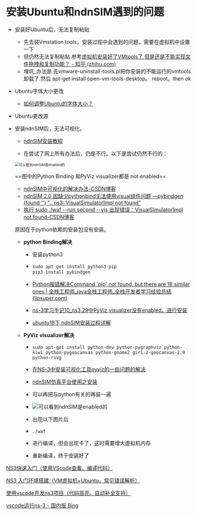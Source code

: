 # 安装Ubuntu和ndnSIM遇到的问题

- 安装好Ubuntu后，无法复制粘贴

  - 先去装Vmstation tools，安装过程中会遇到的问题。需要在虚拟机中设置一下
  - 但仍然无法复制粘贴 参考[虚拟机安装好了VMtools了,但是还是不能实现文件拖拽和复制功能？ - 知乎 (zhihu.com)](https://www.zhihu.com/question/41586989)
  - 埋坑_办法是 先vmware-uninstall-tools.pl把你安装的不能运行的vmtools卸载了.然后 apt-get install open-vm-tools-desktop。 reboot。then ok

- Ubuntu字体大小更改

  - [如何调整Ubuntu的字体大小？](https://blog.csdn.net/dghcs18/article/details/104420127)

- Ubuntu更改源

- 安装ndnSIM后，无法可视化。

  - [ndnSIM安装教程](https://blog.csdn.net/GregoryHanson/article/details/83036964)

  - 在尝试了网上所有办法后，仍是不行。以下是尝试仍然不行的：

  <img src="https://img-blog.csdnimg.cn/20200316154116957.png?x-oss-process=image/watermark,type_ZmFuZ3poZW5naGVpdGk,shadow_10,text_aHR0cHM6Ly9ibG9nLmNzZG4ubmV0L3dlaXhpbl80Mzk3NDQxMw==,size_16,color_FFFFFF,t_70" alt="可以看到ndnSIM是enabled的" style="zoom: 67%;" />

  ==图中的Python Binding 和PyViz visualizer都是 not enabled==

  - [ndnSIM中可视化的解决办法-CSDN博客](https://blog.csdn.net/xiaoxin990214/article/details/70157263)
  - [ndnSIM 2.0 因缺少pythonbind无法使用visual组件问题 —pybindgen (found '') ".. ns3::VisualSimulatorImpl not found"](https://blog.csdn.net/neuwyt/article/details/52242853)
  - [执行 sudo ./waf --run second --vis 出现错误：VisualSimulatorImpl not found-CSDN博客](https://blog.csdn.net/sinat_36418396/article/details/106569512)

  原因在于python依赖的安装包没有安装。

  - **python Binding解决**

    - 安装python3

    - ```python
      sudo apt-get install python3-pip
      pip3 install pybindgen
      ```

    - [Python报错解决Command 'pip' not found, but there are 18 similar ones | 全栈工程师_java全栈工程师_全栈开发者学习经验总结 (lipsuper.com)](https://www.lipsuper.com/index.php/2020/10/13/python-pit/)

    - [ns-3学习手记10_ns3.29中PyViz visualizer没有enabled，进行安装](https://blog.csdn.net/qq_31648921/article/details/112404288)

    - [ubuntu18下 ndnSIM安装过程详解](https://blog.csdn.net/weixin_43974413/article/details/104899594)

  - **PyViz visualizer解决**

    - ```pyhton
      sudo apt-get install python-dev python-pygraphviz python-kiwi python-pygoocanvas python-gnome2 gir1.2-goocanvas-2.0 python-rsvg
      ```

    - [在NS-3中安装可视化工具pyviz的一些问题的解决](https://blog.csdn.net/qq_31676673/article/details/88107454)

    - [ndnSIM仿真平台使用之安装](https://www.dazhuanlan.com/chenalonso/topics/1556322)

    - 可以再把与python有关的再装一遍

    - ![可以看到ndnSIM是enabled的](https://img-blog.csdnimg.cn/20200316154116957.png?x-oss-process=image/watermark,type_ZmFuZ3poZW5naGVpdGk,shadow_10,text_aHR0cHM6Ly9ibG9nLmNzZG4ubmV0L3dlaXhpbl80Mzk3NDQxMw==,size_16,color_FFFFFF,t_70)

    - 出现以下图片后

    - ```shell
      ./waf
      ```

    - 进行编译，但会出现卡了，这时需要增大虚拟机内存

    - 重新编译，终于安装好了



[NS3快速入门（使用VScode查看、编译代码）](https://blog.csdn.net/weixin_43314519/article/details/106531060)

[NS3 入门环境搭建（VM虚拟机+Ubuntu，常见错误解析）](https://blog.csdn.net/weixin_43314519/article/details/106504008)

[使用vscode开发ns3项目（代码高亮、自动补全支持）](https://blog.csdn.net/fwhdzh/article/details/106292166)

[vscode运行ns-3 - 国内版 Bing](https://cn.bing.com/search?q=vscode运行ns-3&form=ANNTH1&refig=062a1e9b111042da825ae882e17b4c22)


